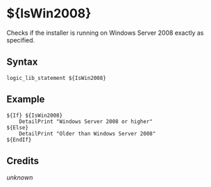 # ${IsWin2008}

Checks if the installer is running on Windows Server 2008 exactly as specified.

## Syntax

    logic_lib_statement ${IsWin2008}

## Example

    ${If} ${IsWin2008}
        DetailPrint "Windows Server 2008 or higher"
    ${Else}
        DetailPrint "Older than Windows Server 2008"
    ${EndIf}

## Credits

*unknown*
